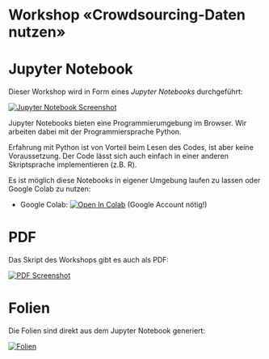 # Workshop «Crowdsourcing-Daten nutzen»

# Jupyter Notebook



Dieser Workshop wird in Form eines _Jupyter Notebooks_ durchgeführt:

[![Jupyter Notebook Screenshot](https://user-images.githubusercontent.com/538415/140325318-fca1b87b-d714-4927-8e01-c6e8c1c05a4e.png)](https://github.com/opendatazurich/kurs-crowdsourced-data/blob/main/Crowdsourcing-Daten%20nutzen.ipynb)


Jupyter Notebooks bieten eine Programmierumgebung im Browser.
Wir arbeiten dabei mit der Programmiersprache Python.

Erfahrung mit Python ist von Vorteil beim Lesen des Codes, ist aber keine Voraussetzung.
Der Code lässt sich auch einfach in einer anderen Skriptsprache implementieren (z.B. R).

Es ist möglich diese Notebooks in eigener Umgebung laufen zu lassen oder Google Colab zu nutzen:

* Google Colab: [![Open In Colab](https://colab.research.google.com/assets/colab-badge.svg)](https://colab.research.google.com/github/opendatazurich/kurs-crowdsourced-data/blob/main/Crowdsourcing-Daten%20nutzen.ipynb) (Google Account nötig!)

#  PDF

Das Skript des Workshops gibt es auch als PDF:

[![PDF Screenshot](https://user-images.githubusercontent.com/538415/140325063-2b5f5828-37bc-4c00-8f73-a353af49d3b4.png)](https://github.com/opendatazurich/kurs-crowdsourced-data/blob/main/files/Crowdsourcing-Daten%20nutzen.pdf)

# Folien

Die Folien sind direkt aus dem Jupyter Notebook generiert:

[![Folien](https://user-images.githubusercontent.com/538415/140325847-fd16b54b-148f-493c-bc98-8ad4ecf4f2f2.png)
](https://opendatazurich.github.io/kurs-crowdsourced-data/Crowdsourcing-Daten%20nutzen.slides.html#/)
